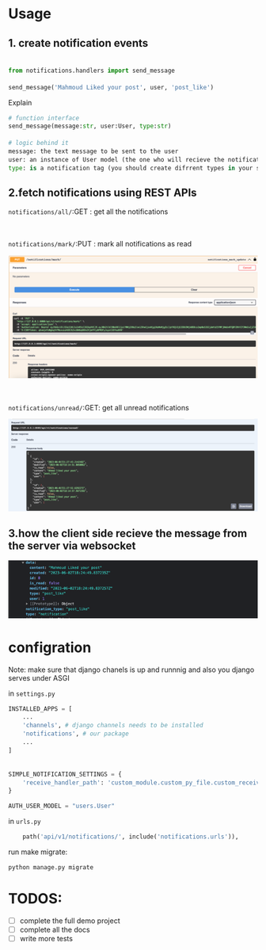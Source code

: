 # Usage

## 1. create notification events

```python

from notifications.handlers import send_message

send_message('Mahmoud Liked your post', user, 'post_like')
```
Explain
```python
# function interface
send_message(message:str, user:User, type:str)

# logic behind it
message: the text message to be sent to the user
user: an instance of User model (the one who will recieve the notification)
type: is a notification tag (you should create difrrent types in your system for different events)
```
## 2.fetch notifications using REST APIs

``notifications/all/``:GET : get all the notifications

<br/><br/>
``notifications/mark/``:PUT : mark all notifications as read

![img_1.png](read_me_media/img_1.png)
<br/><br/><br/>

``notifications/unread/``:GET: get all unread notifications

![img_2.png](read_me_media/img_2.png)

## 3.how the client side recieve the message from the server via websocket
![img.png](read_me_media/img.png)


# configration

Note: make sure that django chanels is up and runnnig and also you django serves under ASGI


in ``settings.py``
``` python
INSTALLED_APPS = [
    ...
    'channels', # django channels needs to be installed
    'notifications', # our package
    ...   
]
```


```python

SIMPLE_NOTIFICATION_SETTINGS = {
    'receive_handler_path': 'custom_module.custom_py_file.custom_receive_handler',
}
```

```python
AUTH_USER_MODEL = "users.User"
```

in ``urls.py``

```python
    path('api/v1/notifications/', include('notifications.urls')),
```

run make migrate:

```shell
python manage.py migrate
```

# TODOS:
- [ ] complete the full demo project
- [ ] complete all the docs
- [ ] write more tests
